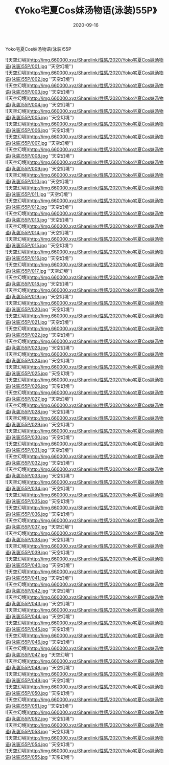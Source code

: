 ﻿---
layout: post
title:  《Yoko宅夏Cos妹汤物语(泳装)55P》
date:   2020-09-16
img: http://img.660000.xyz/Sharelink/性感/2020/Yoko宅夏Cos妹汤物语(泳装)55P/000.jpg
categories: [美女, 性感, 泳衣]
---

Yoko宅夏Cos妹汤物语(泳装)55P



![天空幻境](http://img.660000.xyz/Sharelink/性感/2020/Yoko宅夏Cos妹汤物语(泳装)55P/001.jpg ''天空幻境'') <br>
![天空幻境](http://img.660000.xyz/Sharelink/性感/2020/Yoko宅夏Cos妹汤物语(泳装)55P/002.jpg ''天空幻境'') <br>
![天空幻境](http://img.660000.xyz/Sharelink/性感/2020/Yoko宅夏Cos妹汤物语(泳装)55P/003.jpg ''天空幻境'') <br>
![天空幻境](http://img.660000.xyz/Sharelink/性感/2020/Yoko宅夏Cos妹汤物语(泳装)55P/004.jpg ''天空幻境'') <br>
![天空幻境](http://img.660000.xyz/Sharelink/性感/2020/Yoko宅夏Cos妹汤物语(泳装)55P/005.jpg ''天空幻境'') <br>
![天空幻境](http://img.660000.xyz/Sharelink/性感/2020/Yoko宅夏Cos妹汤物语(泳装)55P/006.jpg ''天空幻境'') <br>
![天空幻境](http://img.660000.xyz/Sharelink/性感/2020/Yoko宅夏Cos妹汤物语(泳装)55P/007.jpg ''天空幻境'') <br>
![天空幻境](http://img.660000.xyz/Sharelink/性感/2020/Yoko宅夏Cos妹汤物语(泳装)55P/008.jpg ''天空幻境'') <br>
![天空幻境](http://img.660000.xyz/Sharelink/性感/2020/Yoko宅夏Cos妹汤物语(泳装)55P/009.jpg ''天空幻境'') <br>
![天空幻境](http://img.660000.xyz/Sharelink/性感/2020/Yoko宅夏Cos妹汤物语(泳装)55P/010.jpg ''天空幻境'') <br>
![天空幻境](http://img.660000.xyz/Sharelink/性感/2020/Yoko宅夏Cos妹汤物语(泳装)55P/011.jpg ''天空幻境'') <br>
![天空幻境](http://img.660000.xyz/Sharelink/性感/2020/Yoko宅夏Cos妹汤物语(泳装)55P/012.jpg ''天空幻境'') <br>
![天空幻境](http://img.660000.xyz/Sharelink/性感/2020/Yoko宅夏Cos妹汤物语(泳装)55P/013.jpg ''天空幻境'') <br>
![天空幻境](http://img.660000.xyz/Sharelink/性感/2020/Yoko宅夏Cos妹汤物语(泳装)55P/014.jpg ''天空幻境'') <br>
![天空幻境](http://img.660000.xyz/Sharelink/性感/2020/Yoko宅夏Cos妹汤物语(泳装)55P/015.jpg ''天空幻境'') <br>
![天空幻境](http://img.660000.xyz/Sharelink/性感/2020/Yoko宅夏Cos妹汤物语(泳装)55P/016.jpg ''天空幻境'') <br>
![天空幻境](http://img.660000.xyz/Sharelink/性感/2020/Yoko宅夏Cos妹汤物语(泳装)55P/017.jpg ''天空幻境'') <br>
![天空幻境](http://img.660000.xyz/Sharelink/性感/2020/Yoko宅夏Cos妹汤物语(泳装)55P/018.jpg ''天空幻境'') <br>
![天空幻境](http://img.660000.xyz/Sharelink/性感/2020/Yoko宅夏Cos妹汤物语(泳装)55P/019.jpg ''天空幻境'') <br>
![天空幻境](http://img.660000.xyz/Sharelink/性感/2020/Yoko宅夏Cos妹汤物语(泳装)55P/020.jpg ''天空幻境'') <br>
![天空幻境](http://img.660000.xyz/Sharelink/性感/2020/Yoko宅夏Cos妹汤物语(泳装)55P/021.jpg ''天空幻境'') <br>
![天空幻境](http://img.660000.xyz/Sharelink/性感/2020/Yoko宅夏Cos妹汤物语(泳装)55P/022.jpg ''天空幻境'') <br>
![天空幻境](http://img.660000.xyz/Sharelink/性感/2020/Yoko宅夏Cos妹汤物语(泳装)55P/023.jpg ''天空幻境'') <br>
![天空幻境](http://img.660000.xyz/Sharelink/性感/2020/Yoko宅夏Cos妹汤物语(泳装)55P/024.jpg ''天空幻境'') <br>
![天空幻境](http://img.660000.xyz/Sharelink/性感/2020/Yoko宅夏Cos妹汤物语(泳装)55P/025.jpg ''天空幻境'') <br>
![天空幻境](http://img.660000.xyz/Sharelink/性感/2020/Yoko宅夏Cos妹汤物语(泳装)55P/026.jpg ''天空幻境'') <br>
![天空幻境](http://img.660000.xyz/Sharelink/性感/2020/Yoko宅夏Cos妹汤物语(泳装)55P/027.jpg ''天空幻境'') <br>
![天空幻境](http://img.660000.xyz/Sharelink/性感/2020/Yoko宅夏Cos妹汤物语(泳装)55P/028.jpg ''天空幻境'') <br>
![天空幻境](http://img.660000.xyz/Sharelink/性感/2020/Yoko宅夏Cos妹汤物语(泳装)55P/029.jpg ''天空幻境'') <br>
![天空幻境](http://img.660000.xyz/Sharelink/性感/2020/Yoko宅夏Cos妹汤物语(泳装)55P/030.jpg ''天空幻境'') <br>
![天空幻境](http://img.660000.xyz/Sharelink/性感/2020/Yoko宅夏Cos妹汤物语(泳装)55P/031.jpg ''天空幻境'') <br>
![天空幻境](http://img.660000.xyz/Sharelink/性感/2020/Yoko宅夏Cos妹汤物语(泳装)55P/032.jpg ''天空幻境'') <br>
![天空幻境](http://img.660000.xyz/Sharelink/性感/2020/Yoko宅夏Cos妹汤物语(泳装)55P/033.jpg ''天空幻境'') <br>
![天空幻境](http://img.660000.xyz/Sharelink/性感/2020/Yoko宅夏Cos妹汤物语(泳装)55P/034.jpg ''天空幻境'') <br>
![天空幻境](http://img.660000.xyz/Sharelink/性感/2020/Yoko宅夏Cos妹汤物语(泳装)55P/035.jpg ''天空幻境'') <br>
![天空幻境](http://img.660000.xyz/Sharelink/性感/2020/Yoko宅夏Cos妹汤物语(泳装)55P/036.jpg ''天空幻境'') <br>
![天空幻境](http://img.660000.xyz/Sharelink/性感/2020/Yoko宅夏Cos妹汤物语(泳装)55P/037.jpg ''天空幻境'') <br>
![天空幻境](http://img.660000.xyz/Sharelink/性感/2020/Yoko宅夏Cos妹汤物语(泳装)55P/038.jpg ''天空幻境'') <br>
![天空幻境](http://img.660000.xyz/Sharelink/性感/2020/Yoko宅夏Cos妹汤物语(泳装)55P/039.jpg ''天空幻境'') <br>
![天空幻境](http://img.660000.xyz/Sharelink/性感/2020/Yoko宅夏Cos妹汤物语(泳装)55P/040.jpg ''天空幻境'') <br>
![天空幻境](http://img.660000.xyz/Sharelink/性感/2020/Yoko宅夏Cos妹汤物语(泳装)55P/041.jpg ''天空幻境'') <br>
![天空幻境](http://img.660000.xyz/Sharelink/性感/2020/Yoko宅夏Cos妹汤物语(泳装)55P/042.jpg ''天空幻境'') <br>
![天空幻境](http://img.660000.xyz/Sharelink/性感/2020/Yoko宅夏Cos妹汤物语(泳装)55P/043.jpg ''天空幻境'') <br>
![天空幻境](http://img.660000.xyz/Sharelink/性感/2020/Yoko宅夏Cos妹汤物语(泳装)55P/044.jpg ''天空幻境'') <br>
![天空幻境](http://img.660000.xyz/Sharelink/性感/2020/Yoko宅夏Cos妹汤物语(泳装)55P/045.jpg ''天空幻境'') <br>
![天空幻境](http://img.660000.xyz/Sharelink/性感/2020/Yoko宅夏Cos妹汤物语(泳装)55P/046.jpg ''天空幻境'') <br>
![天空幻境](http://img.660000.xyz/Sharelink/性感/2020/Yoko宅夏Cos妹汤物语(泳装)55P/047.jpg ''天空幻境'') <br>
![天空幻境](http://img.660000.xyz/Sharelink/性感/2020/Yoko宅夏Cos妹汤物语(泳装)55P/048.jpg ''天空幻境'') <br>
![天空幻境](http://img.660000.xyz/Sharelink/性感/2020/Yoko宅夏Cos妹汤物语(泳装)55P/049.jpg ''天空幻境'') <br>
![天空幻境](http://img.660000.xyz/Sharelink/性感/2020/Yoko宅夏Cos妹汤物语(泳装)55P/050.jpg ''天空幻境'') <br>
![天空幻境](http://img.660000.xyz/Sharelink/性感/2020/Yoko宅夏Cos妹汤物语(泳装)55P/051.jpg ''天空幻境'') <br>
![天空幻境](http://img.660000.xyz/Sharelink/性感/2020/Yoko宅夏Cos妹汤物语(泳装)55P/052.jpg ''天空幻境'') <br>
![天空幻境](http://img.660000.xyz/Sharelink/性感/2020/Yoko宅夏Cos妹汤物语(泳装)55P/053.jpg ''天空幻境'') <br>
![天空幻境](http://img.660000.xyz/Sharelink/性感/2020/Yoko宅夏Cos妹汤物语(泳装)55P/054.jpg ''天空幻境'') <br>
![天空幻境](http://img.660000.xyz/Sharelink/性感/2020/Yoko宅夏Cos妹汤物语(泳装)55P/055.jpg ''天空幻境'') <br>